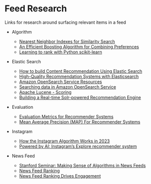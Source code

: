# Feed Research
Links for research around surfacing relevant items in a feed

- Algorithm
  - [Nearest Neighbor Indexes for Similarity Search](https://www.pinecone.io/learn/vector-indexes/)
  - [An Efficient Boosting Algorithm for Combining Preferences](https://jmlr.csail.mit.edu/papers/volume4/freund03a/freund03a.pdf)
  - [Learning to rank with Python scikit-learn](http://www.alfredo.motta.name/learning-to-rank-with-python-scikit-learn/)


- Elastic Search
  - [How to build Content Recommendation Using Elastic Search](https://dev.to/vishnuchilamakuru/how-to-build-content-recommendation-using-elastic-search-50n9)
  - [High-Quality Recommendation Systems with Elasticsearch](https://opensourceconnections.com/blog/2016/09/09/better-recsys-elasticsearch/)
  - [Amazon OpenSearch Service Resources](https://aws.amazon.com/opensearch-service/resources/?whats-new-ess.sort-by=item.additionalFields.postDateTime&whats-new-ess.sort-order=desc)
  - [Searching data in Amazon OpenSearch Service](https://docs.aws.amazon.com/opensearch-service/latest/developerguide/searching.html)  
  - [Apache Lucene - Scoring](https://lucene.apache.org/core/3_5_0/scoring.html)
  - [Building a Real-time Solr-powered Recommendation Engine](https://www.slideshare.net/lucenerevolution/building-a-realtime-solrpowered-recommendation-engine)

- Evaluation
  - [Evaluation Metrics for Recommender Systems](https://towardsdatascience.com/evaluation-metrics-for-recommender-systems-df56c6611093)
  - [Mean Average Precision (MAP) For Recommender Systems](http://sdsawtelle.github.io/blog/output/mean-average-precision-MAP-for-recommender-systems.html)

- Instagram
  - [How the Instagram Algorithm Works in 2023](https://influencermarketinghub.com/how-instagram-algorithm-works/)
  - [Powered by AI: Instagram’s Explore recommender system](https://instagram-engineering.com/powered-by-ai-instagrams-explore-recommender-system-7ca901d2a882)

- News Feed
  - [Stanford Seminar: Making Sense of Algorithms in News Feeds](https://www.youtube.com/watch?v=sdlKtymc2ps)
  - [News Feed Ranking](https://www.documentcloud.org/documents/21600996-tier2_rank_exp_0518)
  - [News Feed Ranking Drives Engagement](https://medium.com/sequoia-capital/engagement-part-iv-activity-feed-ranking-40d786b9d479)
